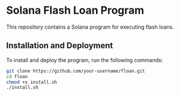 # Solana Flash Loan Program

This repository contains a Solana program for executing flash loans.

## Installation and Deployment

To install and deploy the program, run the following commands:

```sh
git clone https://github.com/your-username/floan.git
cd floan
chmod +x install.sh
./install.sh
